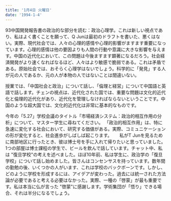 ```yaml
---
title: '1月4日 火曜日'
date: '1994-1-4'
---
```

93中国開発報告書の政治的な部分を読む：政治心理学。これは新しい視点であり、私はよく書くことを願って、Q Junは最初のドラフトを書いた、悪くはない。実際、現代社会では、人々の心理的感情や心理的影響がますます重要になっています。心理的感情は他の要因よりも人間の行動や意識に大きな影響を与えます。中国の近代化において、この問題は今後ますます顕著になるだろう。社会経済開発がより速くなればなるほど、人々はより敏感で脆弱である。これは矛盾である。原始社会では、おそらく心理学はないでしょう。科学的に「発見」する人が元の人であるか、元の人が本物の人ではないことは間違いない。

授業では、「中国社会と政治」について話し、「倫理と経営」について中国語と英語で話します。チェンの視点は、近代化された国では、重要な問題は文化的近代化と倫理的近代化があり、近代化を管理しなければならないということです。中国のような超大国では、文化的近代化は非常に基本的なものです。

今年の「5.27」学校会議のタイトル「市場経済システム：政治的相互作用の分析」について、マスター学生に尋ねてください。 「政治的相互作用」は、特に急速に変化する社会において、研究する価値がある。実際、コミュニケーションの形が変化すると、社会進歩がしばしば起こります。
    
私がT Junを見るために南部地区に行ったとき、彼は博士号を手に入れて帰りたいと思っていました。 1つの部屋は博士課程の学生で、ビールを飲んで話しています。チャット中、私は "復旦学校"の考えを述べました。ほぼ10年前、私は学生に、政治学の「復旦学校」について話し始めました。皆さんはコンセンサスを持っています。数年間の勤勉の後、いくつかの人がいます、これは学校のバックボーンです。しかし、どのように学校を形成するには、アイデアが変わった。過去には統一された方法論が必要であると考える必要はなかった。実際、一種の「啓蒙」が最も重要です。私は本当に仏が言った "啓蒙"に感謝します。学術集団が「悟り」できる場合、それは半分になるでしょう。